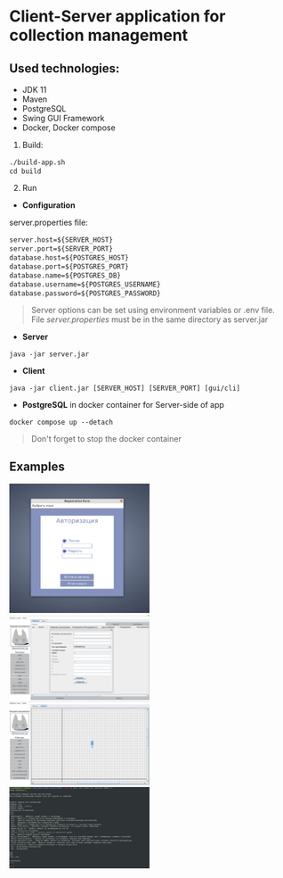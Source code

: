 # Client-Server application for collection management

## Used technologies:
- JDK 11
- Maven
- PostgreSQL
- Swing GUI Framework
- Docker, Docker compose


1. Build:
```shell
./build-app.sh
cd build
```
2. Run
- **Configuration**

server.properties file:
```
server.host=${SERVER_HOST}
server.port=${SERVER_PORT}
database.host=${POSTGRES_HOST}
database.port=${POSTGRES_PORT}
database.name=${POSTGRES_DB}
database.username=${POSTGRES_USERNAME}
database.password=${POSTGRES_PASSWORD}
```
> Server options can be set using environment variables or .env file. File *server.properties* must be in the same directory as server.jar
- **Server**
```shell
java -jar server.jar
```
- **Client**
```shell
java -jar client.jar [SERVER_HOST] [SERVER_PORT] [gui/cli]
```

- **PostgreSQL** in docker container for Server-side of app
```shell
docker compose up --detach
```
> Don't forget to stop the docker container

## Examples
<img src="samples/gui-reg.png" alt="Registration window" width="50%" height="50%" title="Registration window">
<img src="samples/gui-add.png" alt="New Object creation window" width="50%" height="50%" title="New Object creation window">
<img src="samples/gui-map.png" alt="Objects map window" width="50%" height="50%" title="Objects map window">
<img src="samples/cli.png" alt="Command line interface" width="50%" height="50%" title="Command line interface">
